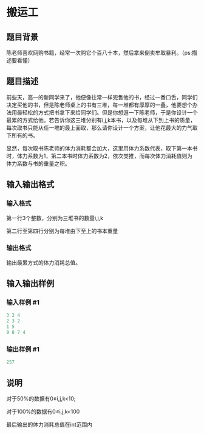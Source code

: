 # 搬运工

## 题目背景

陈老师喜欢网购书籍，经常一次购它个百八十本，然后拿来倒卖牟取暴利。（ps:描述要看懂）

## 题目描述

前些天，高一的新同学来了，他便像往常一样兜售他的书，经过一番口舌，同学们决定买他的书，但是陈老师桌上的书有三堆，每一堆都有厚厚的一叠，他要想个办法用最轻松的方式把书拿下来给同学们。但是你想逗一下陈老师，于是你设计一个最累的方式给他。若告诉你这三堆分别有i,j,k本书，以及每堆从下到上书的质量，每次取书只能从任一堆的最上面取，那么请你设计一个方案，让他花最大的力气取下所有的书。

显然，每次取书陈老师的体力消耗都会加大，这里用体力系数代表，取下第一本书时，体力系数为1，第二本书时体力系数为2，依次类推，而每次体力消耗值则为体力系数与书的重量之积。

## 输入输出格式

### 输入格式

第一行3个整数，分别为三堆书的数量i,j,k

第二行至第四行分别为每堆由下至上的书本重量

### 输出格式

输出最累方式的体力消耗总值。

## 输入输出样例

### 输入样例 #1

```cpp
3 2 4
2 3 2
1 5
9 8 7 4

```
### 输出样例 #1

```cpp
257
```


## 说明

对于50%的数据有0≤i,j,k<10;

对于100%的数据有0≤i,j,k<100

最后输出的体力消耗总值在int范围内

